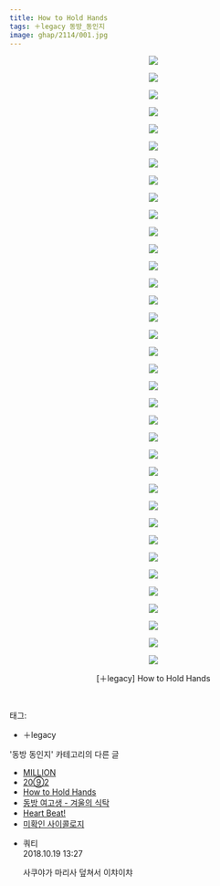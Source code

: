 ```yaml
---
title: How to Hold Hands
tags: ＋legacy 동방_동인지
image: ghap/2114/001.jpg
---
```

<div class="article">
<p style="text-align: center; clear: none; float: none;"><img src="{{ site.nasurl }}/ghap/2114/001.jpg"/></p>
<p style="text-align: center; clear: none; float: none;"><img src="{{ site.nasurl }}/ghap/2114/002.jpg"/></p>
<p style="text-align: center; clear: none; float: none;"><img src="{{ site.nasurl }}/ghap/2114/003.jpg"/></p>
<p style="text-align: center; clear: none; float: none;"><img src="{{ site.nasurl }}/ghap/2114/004.jpg"/></p>
<p style="text-align: center; clear: none; float: none;"><img src="{{ site.nasurl }}/ghap/2114/005.jpg"/></p>
<p style="text-align: center; clear: none; float: none;"><img src="{{ site.nasurl }}/ghap/2114/006.jpg"/></p>
<p style="text-align: center; clear: none; float: none;"><img src="{{ site.nasurl }}/ghap/2114/007.jpg"/></p>
<p style="text-align: center; clear: none; float: none;"><img src="{{ site.nasurl }}/ghap/2114/008.jpg"/></p>
<p style="text-align: center; clear: none; float: none;"><img src="{{ site.nasurl }}/ghap/2114/009.jpg"/></p>
<p style="text-align: center; clear: none; float: none;"><img src="{{ site.nasurl }}/ghap/2114/010.jpg"/></p>
<p style="text-align: center; clear: none; float: none;"><img src="{{ site.nasurl }}/ghap/2114/011.jpg"/></p>
<p style="text-align: center; clear: none; float: none;"><img src="{{ site.nasurl }}/ghap/2114/012.jpg"/></p>
<p style="text-align: center; clear: none; float: none;"><img src="{{ site.nasurl }}/ghap/2114/013.jpg"/></p>
<p style="text-align: center; clear: none; float: none;"><img src="{{ site.nasurl }}/ghap/2114/014.jpg"/></p>
<p style="text-align: center; clear: none; float: none;"><img src="{{ site.nasurl }}/ghap/2114/015.jpg"/></p>
<p style="text-align: center; clear: none; float: none;"><img src="{{ site.nasurl }}/ghap/2114/016.jpg"/></p>
<p style="text-align: center; clear: none; float: none;"><img src="{{ site.nasurl }}/ghap/2114/017.jpg"/></p>
<p style="text-align: center; clear: none; float: none;"><img src="{{ site.nasurl }}/ghap/2114/018.jpg"/></p>
<p style="text-align: center; clear: none; float: none;"><img src="{{ site.nasurl }}/ghap/2114/019.jpg"/></p>
<p style="text-align: center; clear: none; float: none;"><img src="{{ site.nasurl }}/ghap/2114/020.jpg"/></p>
<p style="text-align: center; clear: none; float: none;"><img src="{{ site.nasurl }}/ghap/2114/021.jpg"/></p>
<p style="text-align: center; clear: none; float: none;"><img src="{{ site.nasurl }}/ghap/2114/022.jpg"/></p>
<p style="text-align: center; clear: none; float: none;"><img src="{{ site.nasurl }}/ghap/2114/023.jpg"/></p>
<p style="text-align: center; clear: none; float: none;"><img src="{{ site.nasurl }}/ghap/2114/024.jpg"/></p>
<p style="text-align: center; clear: none; float: none;"><img src="{{ site.nasurl }}/ghap/2114/025.jpg"/></p>
<p style="text-align: center; clear: none; float: none;"><img src="{{ site.nasurl }}/ghap/2114/026.jpg"/></p>
<p style="text-align: center; clear: none; float: none;"><img src="{{ site.nasurl }}/ghap/2114/027.jpg"/></p>
<p style="text-align: center; clear: none; float: none;"><img src="{{ site.nasurl }}/ghap/2114/028.jpg"/></p>
<p style="text-align: center; clear: none; float: none;"><img src="{{ site.nasurl }}/ghap/2114/029.jpg"/></p>
<p style="text-align: center; clear: none; float: none;"><img src="{{ site.nasurl }}/ghap/2114/030.jpg"/></p>
<p style="text-align: center; clear: none; float: none;"><img src="{{ site.nasurl }}/ghap/2114/031.jpg"/></p>
<p style="text-align: center; clear: none; float: none;"><img src="{{ site.nasurl }}/ghap/2114/032.jpg"/></p>
<p style="text-align: center; clear: none; float: none;"><img src="{{ site.nasurl }}/ghap/2114/033.jpg"/></p>
<p style="text-align: center; clear: none; float: none;"><img src="{{ site.nasurl }}/ghap/2114/034.jpg"/></p>
<p style="text-align: center; clear: none; float: none;"><img src="{{ site.nasurl }}/ghap/2114/035.jpg"/></p>
<p style="text-align: center; clear: none; float: none;"><img src="{{ site.nasurl }}/ghap/2114/036.jpg"/></p>
<p style="text-align: center; clear: none; float: none;">[＋legacy] How to Hold Hands</p>
<p><br/></p>
</div><div class="tagTrail">
<p>태그: </p>
<ul>
<li>＋legacy</li>
</ul>
</div><div class="another">
<p>'동방 동인지' 카테고리의 다른 글</p>
<ul>
<li><a href="/2016-09-11-ghap_2116">MILLION</a></li>
<li><a href="/2016-09-11-ghap_2115">20⑨2</a></li>
<li><a href="/2016-09-11-ghap_2114">How to Hold Hands</a></li>
<li><a href="/2016-09-11-ghap_2113">동방 여고생 - 겨울의 식탁</a></li>
<li><a href="/2016-09-11-ghap_2112">Heart Beat!</a></li>
<li><a href="/2016-09-11-ghap_2111">미확인 사이콜로지</a></li>
</ul>
</div><div class="cb_module cb_fluid">
<div class="cb_wrt cb_profile">
<div class="comment">
<ul>
<li class="cb_thumb_off" id="comment15358257">
<div class="cb_comment_area">
<div class="cb_info_area">
<div class="cb_section">
<span class="cb_nick_name">쿼티</span>
</div>
<div class="cb_section">
<span class="cb_date">2018.10.19 13:27 </span>
</div>
</div>
<div class="cb_dsc_comment">
<p class="cb_dsc">
											사쿠야가 마리사 덮쳐서 이챠이챠
										</p>
</div>
</div></li>
</ul>
</div>
</div><!-- commentList close -->
</div>